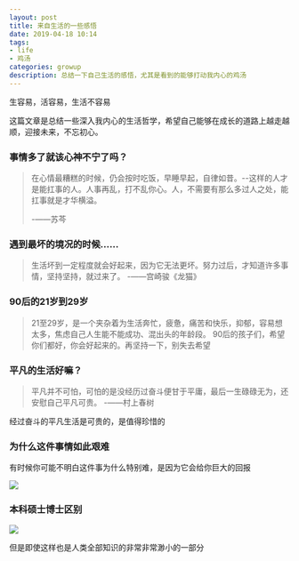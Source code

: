 ```yaml
---
layout: post
title: 来自生活的一些感悟
date: 2019-04-18 10:14
tags:
- life
- 鸡汤
categories: growup
description: 总结一下自己生活的感悟，尤其是看到的能够打动我内心的鸡汤
---
```

生容易，活容易，生活不容易

这篇文章是总结一些深入我内心的生活哲学，希望自己能够在成长的道路上越走越顺，迎接未来，不忘初心。

### 事情多了就该心神不宁了吗？

> 在心情最糟糕的时候，仍会按时吃饭，早睡早起，自律如昔。--这样的人才是能扛事的人。人事再乱，打不乱你心。人，不需要有那么多过人之处，能扛事就是才华横溢。
>
> -——苏芩

### 遇到最坏的境况的时候......

> 生活坏到一定程度就会好起来，因为它无法更坏。努力过后，才知道许多事情，坚持坚持，就过来了。
> -——宫崎骏《龙猫》

### 90后的21岁到29岁

> 21至29岁，是一个夹杂着为生活奔忙，疲惫，痛苦和快乐，抑郁，容易想太多，焦虑自己人生能不能成功、混出头的年龄段。
> 90后的孩子们，希望你们都好，你会好起来的。再坚持一下，别失去希望

### 平凡的生活好嘛？

> 平凡并不可怕，可怕的是没经历过奋斗便甘于平庸，最后一生碌碌无为，还安慰自己平凡可贵。
> -——村上春树

经过奋斗的平凡生活是可贵的，是值得珍惜的

### 为什么这件事情如此艰难

有时候你可能不明白这件事为什么特别难，是因为它会给你巨大的回报

![](https://saferman.github.io/assets/img/life_summary/pull_out_radish.jpg)

### 本科硕士博士区别

![](https://saferman.github.io/assets/img/life_summary/difference.jpg)

但是即使这样也是人类全部知识的非常非常渺小的一部分